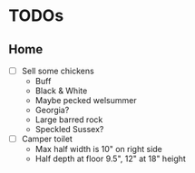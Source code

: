 # TODOs

## Home

- [ ] Sell some chickens
  - Buff
  - Black & White
  - Maybe pecked welsummer
  - Georgia?
  - Large barred rock
  - Speckled Sussex?
- [ ] Camper toilet
  - Max half width is 10" on right side
  - Half depth at floor 9.5", 12" at 18" height
